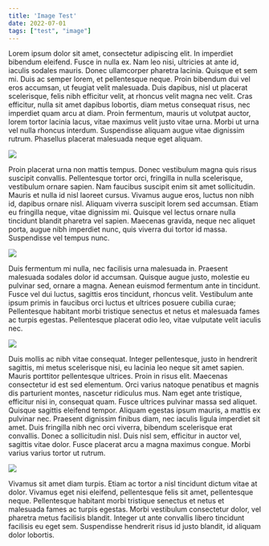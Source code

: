 ```yaml
---
title: 'Image Test'
date: 2022-07-01
tags: ["test", "image"]
---
```


Lorem ipsum dolor sit amet, consectetur adipiscing elit. In imperdiet bibendum eleifend. Fusce in nulla ex. Nam leo nisi, ultricies at ante id, iaculis sodales mauris. Donec ullamcorper pharetra lacinia. Quisque et sem mi. Duis ac semper lorem, et pellentesque neque. Proin bibendum dui vel eros accumsan, ut feugiat velit malesuada. Duis dapibus, nisl ut placerat scelerisque, felis nibh efficitur velit, at rhoncus velit magna nec velit. Cras efficitur, nulla sit amet dapibus lobortis, diam metus consequat risus, nec imperdiet quam arcu at diam. Proin fermentum, mauris ut volutpat auctor, lorem tortor lacinia lacus, vitae maximus velit justo vitae urna. Morbi ut urna vel nulla rhoncus interdum. Suspendisse aliquam augue vitae dignissim rutrum. Phasellus placerat malesuada neque eget aliquam.

![](cover.webp)

Proin placerat urna non mattis tempus. Donec vestibulum magna quis risus suscipit convallis. Pellentesque tortor orci, fringilla in nulla scelerisque, vestibulum ornare sapien. Nam faucibus suscipit enim sit amet sollicitudin. Mauris et nulla id nisl laoreet cursus. Vivamus augue eros, luctus non nibh id, dapibus ornare nisl. Aliquam viverra suscipit lorem sed accumsan. Etiam eu fringilla neque, vitae dignissim mi. Quisque vel lectus ornare nulla tincidunt blandit pharetra vel sapien. Maecenas gravida, neque nec aliquet porta, augue nibh imperdiet nunc, quis viverra dui tortor id massa. Suspendisse vel tempus nunc.

![](https://picsum.photos/1200/600)

Duis fermentum mi nulla, nec facilisis urna malesuada in. Praesent malesuada sodales dolor id accumsan. Quisque augue justo, molestie eu pulvinar sed, ornare a magna. Aenean euismod fermentum ante in tincidunt. Fusce vel dui luctus, sagittis eros tincidunt, rhoncus velit. Vestibulum ante ipsum primis in faucibus orci luctus et ultrices posuere cubilia curae; Pellentesque habitant morbi tristique senectus et netus et malesuada fames ac turpis egestas. Pellentesque placerat odio leo, vitae vulputate velit iaculis nec.

![](https://picsum.photos/450/800)

Duis mollis ac nibh vitae consequat. Integer pellentesque, justo in hendrerit sagittis, mi metus scelerisque nisi, eu lacinia leo neque sit amet sapien. Mauris porttitor pellentesque ultrices. Proin in risus elit. Maecenas consectetur id est sed elementum. Orci varius natoque penatibus et magnis dis parturient montes, nascetur ridiculus mus. Nam eget ante tristique, efficitur nisi in, consequat quam. Fusce ultrices pulvinar massa sed aliquet. Quisque sagittis eleifend tempor. Aliquam egestas ipsum mauris, a mattis ex pulvinar nec. Praesent dignissim finibus diam, nec iaculis ligula imperdiet sit amet. Duis fringilla nibh nec orci viverra, bibendum scelerisque erat convallis. Donec a sollicitudin nisl. Duis nisl sem, efficitur in auctor vel, sagittis vitae dolor. Fusce placerat arcu a magna maximus congue. Morbi varius varius tortor ut rutrum.

![](https://picsum.photos/600/1200)

Vivamus sit amet diam turpis. Etiam ac tortor a nisl tincidunt dictum vitae at dolor. Vivamus eget nisi eleifend, pellentesque felis sit amet, pellentesque neque. Pellentesque habitant morbi tristique senectus et netus et malesuada fames ac turpis egestas. Morbi vestibulum consectetur dolor, vel pharetra metus facilisis blandit. Integer ut ante convallis libero tincidunt facilisis eu eget sem. Suspendisse hendrerit risus id justo blandit, id aliquam dolor lobortis.